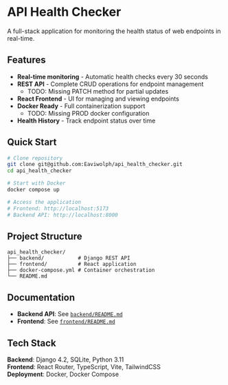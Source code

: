 # API Health Checker

A full-stack application for monitoring the health status of web endpoints in real-time.

## Features

- **Real-time monitoring** - Automatic health checks every 30 seconds
- **REST API** - Complete CRUD operations for endpoint management
    - TODO: Missing PATCH method for partial updates
- **React Frontend** - UI for managing and viewing endpoints
- **Docker Ready** - Full containerization support
    - TODO: Missing PROD docker configuration
- **Health History** - Track endpoint status over time

## Quick Start

```bash
# Clone repository
git clone git@github.com:Eaviwolph/api_health_checker.git
cd api_health_checker

# Start with Docker
docker compose up

# Access the application
# Frontend: http://localhost:5173
# Backend API: http://localhost:8000
```

## Project Structure

```
api_health_checker/
├── backend/           # Django REST API
├── frontend/          # React application
├── docker-compose.yml # Container orchestration
└── README.md
```

## Documentation

- **Backend API**: See [`backend/README.md`](./backend/README.md)
- **Frontend**: See [`frontend/README.md`](./frontend/README.md)

## Tech Stack

**Backend**: Django 4.2, SQLite, Python 3.11  
**Frontend**: React Router, TypeScript, Vite, TailwindCSS  
**Deployment**: Docker, Docker Compose
